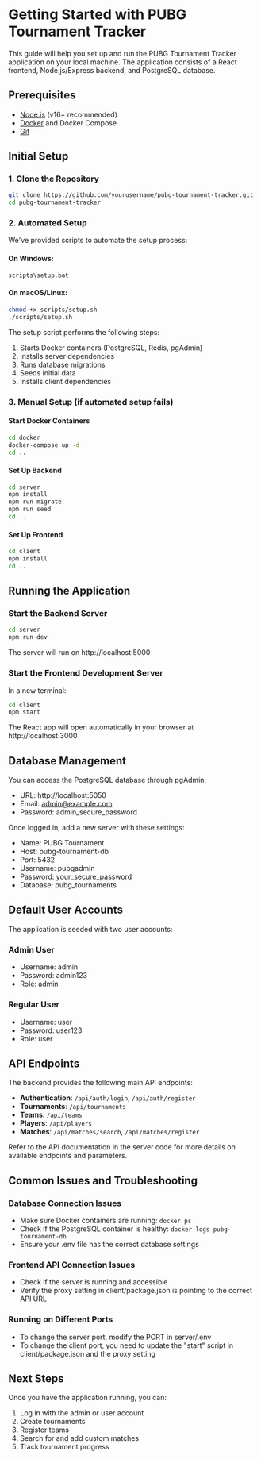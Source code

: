 # Getting Started with PUBG Tournament Tracker

This guide will help you set up and run the PUBG Tournament Tracker application on your local machine. The application consists of a React frontend, Node.js/Express backend, and PostgreSQL database.

## Prerequisites

- [Node.js](https://nodejs.org/) (v16+ recommended)
- [Docker](https://www.docker.com/) and Docker Compose
- [Git](https://git-scm.com/)

## Initial Setup

### 1. Clone the Repository

```bash
git clone https://github.com/yourusername/pubg-tournament-tracker.git
cd pubg-tournament-tracker
```

### 2. Automated Setup

We've provided scripts to automate the setup process:

#### On Windows:
```
scripts\setup.bat
```

#### On macOS/Linux:
```bash
chmod +x scripts/setup.sh
./scripts/setup.sh
```

The setup script performs the following steps:
1. Starts Docker containers (PostgreSQL, Redis, pgAdmin)
2. Installs server dependencies
3. Runs database migrations
4. Seeds initial data
5. Installs client dependencies

### 3. Manual Setup (if automated setup fails)

#### Start Docker Containers
```bash
cd docker
docker-compose up -d
cd ..
```

#### Set Up Backend
```bash
cd server
npm install
npm run migrate
npm run seed
cd ..
```

#### Set Up Frontend
```bash
cd client
npm install
cd ..
```

## Running the Application

### Start the Backend Server

```bash
cd server
npm run dev
```

The server will run on http://localhost:5000

### Start the Frontend Development Server

In a new terminal:
```bash
cd client
npm start
```

The React app will open automatically in your browser at http://localhost:3000

## Database Management

You can access the PostgreSQL database through pgAdmin:
- URL: http://localhost:5050
- Email: admin@example.com
- Password: admin_secure_password

Once logged in, add a new server with these settings:
- Name: PUBG Tournament
- Host: pubg-tournament-db
- Port: 5432
- Username: pubgadmin
- Password: your_secure_password
- Database: pubg_tournaments

## Default User Accounts

The application is seeded with two user accounts:

### Admin User
- Username: admin
- Password: admin123
- Role: admin

### Regular User
- Username: user
- Password: user123
- Role: user

## API Endpoints

The backend provides the following main API endpoints:

- **Authentication**: `/api/auth/login`, `/api/auth/register`
- **Tournaments**: `/api/tournaments`
- **Teams**: `/api/teams`
- **Players**: `/api/players`
- **Matches**: `/api/matches/search`, `/api/matches/register`

Refer to the API documentation in the server code for more details on available endpoints and parameters.

## Common Issues and Troubleshooting

### Database Connection Issues
- Make sure Docker containers are running: `docker ps`
- Check if the PostgreSQL container is healthy: `docker logs pubg-tournament-db`
- Ensure your .env file has the correct database settings

### Frontend API Connection Issues
- Check if the server is running and accessible
- Verify the proxy setting in client/package.json is pointing to the correct API URL

### Running on Different Ports
- To change the server port, modify the PORT in server/.env
- To change the client port, you need to update the "start" script in client/package.json and the proxy setting

## Next Steps

Once you have the application running, you can:
1. Log in with the admin or user account
2. Create tournaments
3. Register teams
4. Search for and add custom matches
5. Track tournament progress